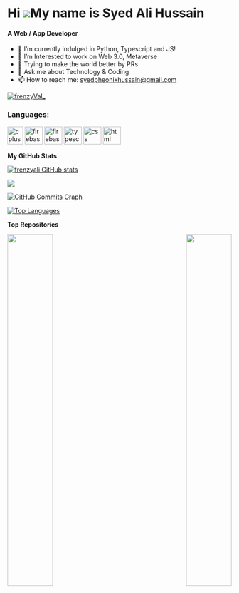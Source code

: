 Hi ![](https://user-images.githubusercontent.com/18350557/176309783-0785949b-9127-417c-8b55-ab5a4333674e.gif)My name is Syed Ali Hussain
======================================================================================================================================
<h4>A Web / App Developer</h4>

- 🔭 I’m currently indulged in Python, Typescript and JS!
- 🌱 I’m Interested to work on Web 3.0, Metaverse
- 👯 Trying to make the world better by PRs
- 💬 Ask me about Technology & Coding
- 📫 How to reach me: syedpheonixhussain@gmail.com

<p align="left"> <a href="https://twitter.com/frenzyVal_" target="blank"><img src="https://img.shields.io/twitter/follow/frenzyVal_?logo=twitter&style=for-the-badge" alt="frenzyVal_" /></a> </p>

<h3 align="left">Languages:</h3>
<p align="left"> <a href="https://en.wikipedia.org/wiki/C%2B%2B" target="_blank" rel="noreferrer"> <img src="https://upload.wikimedia.org/wikipedia/commons/thumb/1/18/ISO_C%2B%2B_Logo.svg/800px-ISO_C%2B%2B_Logo.svg.png" alt="cplusplus" width="35" height="40"/> </a> </a> <a href="https://firebase.google.com/" target="_blank" rel="noreferrer"> <img src="https://cdn4.iconfinder.com/data/icons/logos-and-brands/512/267_Python_logo-512.png" alt="firebase" width="40" height="40"/> </a> <a href="https://firebase.google.com/" target="_blank" rel="noreferrer"> <img src="https://upload.wikimedia.org/wikipedia/commons/thumb/9/99/Unofficial_JavaScript_logo_2.svg/2048px-Unofficial_JavaScript_logo_2.svg.png" alt="firebase" width="40" height="40"/> </a> <a href="https://www.typescriptlang.org/" target="_blank" rel="noreferrer"> <img src="https://www.vectorlogo.zone/logos/typescriptlang/typescriptlang-icon.svg" alt="typescript" width="40" height="40"/> </a> <a href="https://en.wikipedia.org/wiki/CSS" target="_blank" rel="noreferrer"> <img src="https://www.vectorlogo.zone/logos/w3_css/w3_css-icon.svg" alt="css" width="40" height="40"/> </a> <a href="https://en.wikipedia.org/wiki/HTML" target="_blank" rel="noreferrer"> <img src="https://www.vectorlogo.zone/logos/w3_html5/w3_html5-icon.svg" alt="html" width="40" height="40"/> </a> </p>


<b>My GitHub Stats</b>

<a href="http://www.github.com/frenzyali"><img src="https://github-readme-stats.vercel.app/api?username=frenzyali&show_icons=true&hide=&count_private=true&title_color=22c55e&text_color=ffffff&icon_color=0891b2&bg_color=1c1917&hide_border=true&show_icons=true" alt="frenzyali GitHub stats" /></a>

<a href="http://www.github.com/frenzyali"><img src="https://github-readme-streak-stats.herokuapp.com/?user=frenzyali&stroke=ffffff&background=1c1917&ring=22c55e&fire=22c55e&currStreakNum=ffffff&currStreakLabel=22c55e&sideNums=ffffff&sideLabels=ffffff&dates=ffffff&hide_border=true" /></a>

<a href="http://www.github.com/frenzyali"><img src="https://github-readme-activity-graph.cyclic.app/graph?username=frenzyali&bg_color=1c1917&color=ffffff&line=0891b2&point=ffffff&area_color=1c1917&area=true&hide_border=true&custom_title=GitHub%20Commits%20Graph" alt="GitHub Commits Graph" /></a>

<a href="https://github.com/frenzyali" align="left"><img src="https://github-readme-stats.vercel.app/api/top-langs/?username=frenzyali&langs_count=10&title_color=22c55e&text_color=ffffff&icon_color=0891b2&bg_color=1c1917&hide_border=true&locale=en&custom_title=Top%20%Languages" alt="Top Languages" /></a>

<b>Top Repositories</b>

<div width="100%" align="center"><a href="https://github.com/frenzyali/PingPong" align="left"><img align="left" width="45%" src="https://github-readme-stats.vercel.app/api/pin/?username=frenzyali&repo=PingPong&title_color=22c55e&text_color=ffffff&icon_color=0891b2&bg_color=1c1917&hide_border=true&locale=en" /></a><a href="https://github.com/frenzyali/SnakeGame" align="right"><img align="right" width="45%" src="https://github-readme-stats.vercel.app/api/pin/?username=frenzyali&repo=SnakeGame&title_color=22c55e&text_color=ffffff&icon_color=0891b2&bg_color=1c1917&hide_border=true&locale=en" /></a></div><br /><br /><br /><br /><br /><br /><br />
